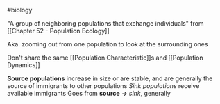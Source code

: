 #biology 

"A group of neighboring populations that exchange individuals" from [[Chapter 52 - Population Ecology]]

Aka. zooming out from one population to look at the surrounding ones

Don't share the same [[Population Characteristic]]s and [[Population Dynamics]]

**Source populations** increase in size or are stable, and are generally the source of immigrants to other populations
*Sink populations* receive available immigrants 
	Goes from **source** ***->*** *sink*, generally